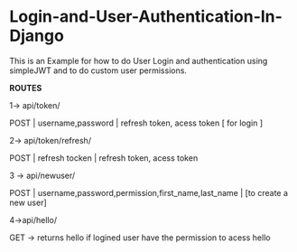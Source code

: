 # Login-and-User-Authentication-In-Django
This is an Example for how to do User Login and authentication using simpleJWT and to do custom  user permissions.

<b> ROUTES </b>

1-> api/token/

POST | username,password | refresh token, acess token [ for login ]

2-> api/token/refresh/

POST | refresh tocken | refresh token, acess token

3 -> api/newuser/

POST | username,password,permission,first_name,last_name | [to create a new user]

4->api/hello/

GET -> returns hello if logined user have the permission to acess hello

